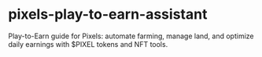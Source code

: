 # pixels-play-to-earn-assistant
Play-to-Earn guide for Pixels: automate farming, manage land, and optimize daily earnings with $PIXEL tokens and NFT tools.
